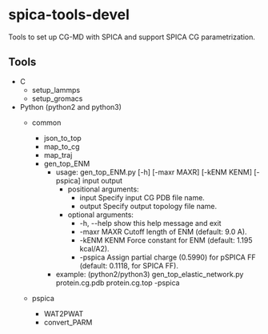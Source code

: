 # spica-tools-devel
Tools to set up CG-MD with SPICA and support SPICA CG parametrization.
## Tools
* C  
  * setup_lammps  
  * setup_gromacs  
* Python (python2 and python3)
  * common  
    * json_to_top
    * map_to_cg  
    * map_traj
    * gen_top_ENM
      * usage: gen_top_ENM.py [-h] [-maxr MAXR] [-kENM KENM] [-pspica] input output  
         * positional arguments:  
           * input    Specify input CG PDB file name.  
           * output    Specify output topology file name.  
         * optional arguments:  
           * -h, --help  show this help message and exit  
           * -maxr MAXR  Cutoff length of ENM (default: 9.0 A).  
           * -kENM KENM  Force constant for ENM (default: 1.195 kcal/A2).  
           * -pspica     Assign partial charge (0.5990) for pSPICA FF (default: 0.1118, for SPICA FF).  
      * example: (python2/python3) gen_top_elastic_network.py protein.cg.pdb protein.cg.top -pspica
    
  * pspica
    * WAT2PWAT  
    * convert_PARM    
